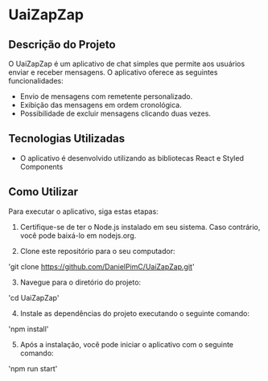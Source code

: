 # UaiZapZap

## Descrição do Projeto
O UaiZapZap é um aplicativo de chat simples que permite aos usuários enviar e receber mensagens. O aplicativo oferece as seguintes funcionalidades:

- Envio de mensagens com remetente personalizado.
- Exibição das mensagens em ordem cronológica.
- Possibilidade de excluir mensagens clicando duas vezes.

## Tecnologias Utilizadas
- O aplicativo é desenvolvido utilizando as bibliotecas React e Styled Components

## Como Utilizar
Para executar o aplicativo, siga estas etapas:

1. Certifique-se de ter o Node.js instalado em seu sistema. Caso contrário, você pode baixá-lo em nodejs.org.

2. Clone este repositório para o seu computador:

  'git clone https://github.com/DanielPimC/UaiZapZap.git'

3. Navegue para o diretório do projeto:

  'cd UaiZapZap'

4. Instale as dependências do projeto executando o seguinte comando:

  'npm install'

5. Após a instalação, você pode iniciar o aplicativo com o seguinte comando:

  'npm run start'
